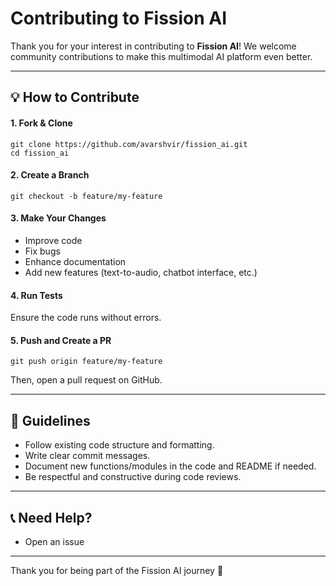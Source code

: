 # Contributing to Fission AI

Thank you for your interest in contributing to **Fission AI**! We welcome community contributions to make this multimodal AI platform even better.

---

## 💡 How to Contribute

#### 1. Fork & Clone
```
git clone https://github.com/avarshvir/fission_ai.git
cd fission_ai
```

#### 2. Create a Branch
```git checkout -b feature/my-feature```

#### 3. Make Your Changes
- Improve code
- Fix bugs
- Enhance documentation
- Add new features (text-to-audio, chatbot interface, etc.)

#### 4. Run Tests
Ensure the code runs without errors.

#### 5. Push and Create a PR
```git push origin feature/my-feature```

Then, open a pull request on GitHub.

---
## 🧪 Guidelines
- Follow existing code structure and formatting.
- Write clear commit messages.
- Document new functions/modules in the code and README if needed.
- Be respectful and constructive during code reviews.

---
## 📞 Need Help?
- Open an issue
---
Thank you for being part of the Fission AI journey 💫
